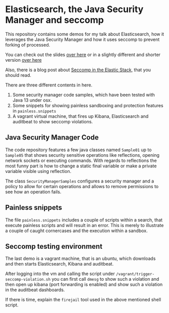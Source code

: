 # Elasticsearch, the Java Security Manager and seccomp

This repository contains some demos for my talk about Elasticsearch, how it
leverages the Java Security Manager and how it uses seccomp to prevent forking
of processed.

You can check out the slides [over here](https://noti.st/spinscale/bHspAd/elasticsearch-securing-a-search-engine-while-maintaining-usability) 
or in a slightly different and shorter version [over here](https://noti.st/spinscale/eEqdPa/security-more-than-an-operations-topic)

Also, there is a blog post about 
[Seccomp in the Elastic Stack](https://www.elastic.co/blog/seccomp-in-the-elastic-stack),
that you should read.

There are three different contents in here.

1. Some security manager code samples, which have been tested with Java 13
   under osx.
1. Some snippets for showing painless sandboxing and protection features in
   `painless.snippets`
1. A vagrant virtual machine, that fires up Kibana, Elasticsearch and auditbeat
   to show seccomp violations.


## Java Security Manager Code

The code repository features a few java classes named `Sample01` up to 
`Sample05` that shows security sensitive operations like reflections, 
opening network sockets or executing commands. With regards to reflections
the most funny part is how to change a static final variable or make a 
private variable visible using reflection.

The class `SecurityManagerSamples` configures a security manager and a 
policy to allow for certain operations and allows to remove permissions
to see how an operation fails.


## Painless snippets

The file `painless.snippets` includes a couple of scripts within a search,
that execute painless scripts and will result in an error. This is merely
to illustrate a couple of caught cornercases and the execution within a 
sandbox. 


## Seccomp testing environment

The last demo is a vagrant machine, that is an ubuntu, which downloads
and then starts Elasticsearch, Kibana and auditbeat.

After logging into the vm and calling the script under 
`/vagrant/trigger-seccomp-violation.sh` you can first call `dmesg` to
show such a violation and then open up kibana (port forwarding is 
enabled) and show such a violation in the auditbeat dashboards.

If there is time, explain the `firejail` tool used in the above
mentioned shell script.